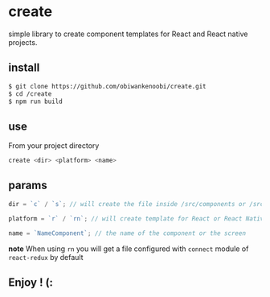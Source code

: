 # create

simple library to create component templates for React and React native projects.

## install

```sh
$ git clone https://github.com/obiwankenoobi/create.git
$ cd /create
$ npm run build

```

##

## use

From your project directory

```sh
create <dir> <platform> <name>
```

## params

```js
dir = `c` / `s`; // will create the file inside /src/components or /src/screens

platform = `r` / `rn`; // will create template for React or React Native projects

name = `NameComponent`; // the name of the component or the screen
```

**note** When using `rn` you will get a file configured with `connect` module of `react-redux` by default

## Enjoy ! (:
